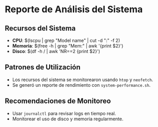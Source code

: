 # Reporte de Análisis del Sistema

## Recursos del Sistema
- **CPU**: $(lscpu | grep "Model name" | cut -d ":" -f 2)
- **Memoria**: $(free -h | grep "Mem:" | awk '{print $2}')
- **Disco**: $(df -h / | awk 'NR==2 {print $2}')

## Patrones de Utilización
- Los recursos del sistema se monitorearon usando `htop` y `neofetch`.
- Se generó un reporte de rendimiento con `system-performance.sh`.

## Recomendaciones de Monitoreo
- Usar `journalctl` para revisar logs en tiempo real.
- Monitorear el uso de disco y memoria regularmente.
